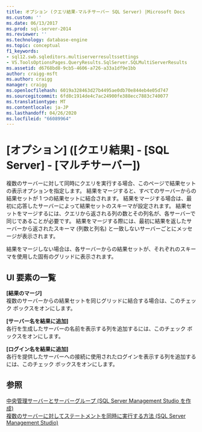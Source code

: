 ```yaml
---
title: オプション (クエリ結果-マルチサーバー SQL Server) |Microsoft Docs
ms.custom: ''
ms.date: 06/13/2017
ms.prod: sql-server-2014
ms.reviewer: ''
ms.technology: database-engine
ms.topic: conceptual
f1_keywords:
- sql12.swb.sqleditors.multiserverresultssettings
- VS.ToolsOptionsPages.QueryResults.SqlServer.SQLMultiServerResults
ms.assetid: d6768bd8-9cb5-4606-a726-a33a1df9e1bb
author: craigg-msft
ms.author: craigg
manager: craigg
ms.openlocfilehash: 6019a328463d27b4495ae0db70e844eb4e05d747
ms.sourcegitcommit: 6fd8c1914de4c7ac24900fe388ecc7883c740077
ms.translationtype: MT
ms.contentlocale: ja-JP
ms.lasthandoff: 04/26/2020
ms.locfileid: "66089964"
---
```

# <a name="options-query-results-sql-server-multi-server"></a>[オプション] ([クエリ結果] - [SQL Server] - [マルチサーバー])
  複数のサーバーに対して同時にクエリを実行する場合、このページで結果セットの表示オプションを指定します。 結果をマージすると、すべてのサーバーからの結果セットが 1 つの結果セットに結合されます。 結果をマージする場合は、最初に応答したサーバーによって結果セットのスキーマが設定されます。 結果セットをマージするには、クエリから返される列の数とその列名が、各サーバーで同じであることが必要です。 結果をマージする際には、最初に結果を返したサーバーから返されたスキーマ (列数と列名) と一致しないサーバーごとにメッセージが表示されます。  
  
 結果をマージしない場合は、各サーバーからの結果セットが、それぞれのスキーマを使用した固有のグリッドに表示されます。  
  
## <a name="uielement-list"></a>UI 要素の一覧  
 **[結果のマージ]**  
 複数のサーバーからの結果セットを同じグリッドに結合する場合は、このチェック ボックスをオンにします。  
  
 **[サーバー名を結果に追加]**  
 各行を生成したサーバーの名前を表示する列を追加するには、このチェック ボックスをオンにします。  
  
 **[ログイン名を結果に追加]**  
 各行を提供したサーバーへの接続に使用されたログインを表示する列を追加するには、このチェック ボックスをオンにします。  
  
## <a name="see-also"></a>参照  
 [中央管理サーバーとサーバーグループ &#40;SQL Server Management Studio を作成&#41;](../ssms/register-servers/create-a-central-management-server-and-server-group.md)   
 [複数のサーバーに対してステートメントを同時に実行する方法 &#40;SQL Server Management Studio&#41;](../ssms/register-servers/execute-statements-against-multiple-servers-simultaneously.md)  
  
  
